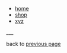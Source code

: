 <link href="../css/styles.css" rel="stylesheet" />

<div class="center">

- [home](./home.md)
- [shop](./workshop.md)
- [xyz](https://github.com/ddaaggeett/xyz)
</div>
___

back to [previous page](../../README.md)

